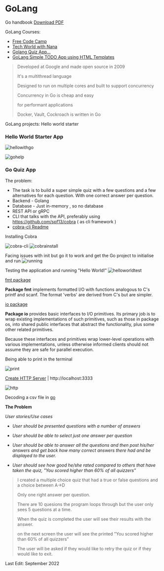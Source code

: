 # GoLang

Go handbook [Download PDF](https://thevalleyofcode.pages.dev/go-handbook.pdf)

GoLang Courses: 
- [Free Code Camp](https://www.youtube.com/watch?v=jFfo23yIWac&t=19s)
- [Tech World with Nana](https://www.youtube.com/watch?v=yyUHQIec83I&t=279s)
- [Golang Quiz App...](https://www.youtube.com/watch?v=TVHGxz6tn2M&t=960s)
- [GoLang Simple TODO App using HTML Templates](https://www.youtube.com/watch?v=UeUDGEa0AX4)


> Developed at Google and made open source in 2009 
> 
> It's a multithread language 
> 
> Designed to run on multiple cores and built to support concurrency
> 
> Concurrency in Go is cheap and easy
> 
> for performant applications
> 
> Docker, Vault, Cockroach is written in Go 


GoLang projects: Hello world starter 

### Hello World Starter App

![hellowithgo](https://user-images.githubusercontent.com/83961643/188650720-72aad107-2726-47d5-ad9b-61e73d14dc2a.jpeg)

![gohelp](https://user-images.githubusercontent.com/83961643/188650736-feb1857f-7bbf-472f-bb02-507e0f184234.jpeg)




### Go Quiz App 

The problem: 
- The task is to build a super simple quiz with a few questions and a few alternatives for each question. With one correct answer per question.
- Backend - Golang
- Database - Just in-memory , so no database
- REST API or gRPC
- CLI that talks with the API, preferably using https://github.com/spf13/cobra ( as cli framework )
- [cobra-cli Readme](https://github.com/spf13/cobra-cli/blob/main/README.md)

Installing Cobra 

![cobra-cli](https://user-images.githubusercontent.com/83961643/189537596-b82cd6e1-dbe5-4425-ac40-e131b34c8c73.jpeg)
![cobrainstall](https://user-images.githubusercontent.com/83961643/189361475-3538d69b-9c9b-4aee-8bd9-c32c602ec479.jpeg)

Facing issues with init but go it to work and get the Go project to initialise and run
![running](https://user-images.githubusercontent.com/83961643/189537612-7e245eba-8e56-43b9-be24-6db05023c1a0.jpeg)


Testing the application and running "Hello World!" 
![helloworldtest](https://user-images.githubusercontent.com/83961643/189537623-ea3a95b3-06f7-47b1-ba0d-a9329a9eba1a.jpeg)


[fmt package](https://pkg.go.dev/fmt@go1.19.1#hdr-Printing)

**Package fmt** implements formatted I/O with functions analogous to C's printf and scanf. The format 'verbs' are derived from C's but are simpler.


[io package](https://pkg.go.dev/io)

**Package io** provides basic interfaces to I/O primitives. Its primary job is to wrap existing implementations of such primitives, such as those in package os, into shared public interfaces that abstract the functionality, plus some other related primitives.

Because these interfaces and primitives wrap lower-level operations with various implementations, unless otherwise informed clients should not assume they are safe for parallel execution.



Being able to print in the terminal 

![print](https://user-images.githubusercontent.com/83961643/189546280-eb36542f-3ca2-408c-99f1-0561e694f203.jpeg)


[Create HTTP Server](https://www.digitalocean.com/community/tutorials/how-to-make-an-http-server-in-go) | http://localhost:3333

![http](https://user-images.githubusercontent.com/83961643/189546279-f876921a-bdf6-4ae2-9058-9e98006a4ba1.jpeg)


Decoding a csv file in [go](https://pkg.go.dev/encoding/csv)




**The Problem**

_User stories/Use cases_

* _User should be presented questions with a number of answers_

* _User should be able to select just one answer per question_

* _User should be able to answer all the questions and then post his/her answers and get back how many correct answers there had and be displayed to the user._

* _User should see how good he/she rated compared to others that have taken the quiz, "You scored higher than 60% of all quizzers"_



> I created a multiple choice quiz that had a true or false questions and a choice between A->D 
> 
> Only one right answer per question.
> 
> There are 10 quesions the program loops through but the user only sees 5 questions at a time.
> 
> When the quiz is completed the user will see their results with the answer. 
>
> on the next screen the user will see the printed "You scored higher than 60% of all quizzers" 
> 
> The user will be asked if they would like to retry the quiz or if they would like to exit. 



Last Edit: September 2022
